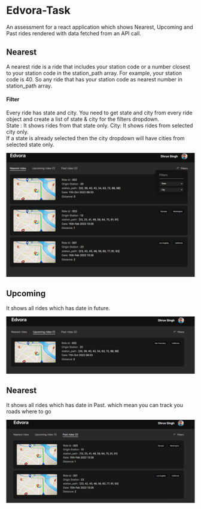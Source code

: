 # Edvora-Task
An assessment for a react application which shows Nearest, Upcoming and Past rides rendered with data fetched from an API call.

<section>
<h2> Nearest </h2>
<p> A nearest ride is a ride that includes your station code or a number closest to your station code in the station_path array. 
For example, your station code is 40. So any ride that has your station code as nearest number in station_path array. 
 </p>
 
 <h4> Filter </h4>
 <p> 
     Every ride has state and city. You need to get state and city from every ride object and create a list of state & city for the filters dropdown. <br />
     State : It shows rides from that state only. City: It shows rides from selected city only. <br />
     If a state is already selected then the city dropdown will have cities from selected state only.
 </p>
 
<img src="./public/Screen Shots/main.jpg" >
</section>

<section>
<h2> Upcoming </h2>
<p> It shows all rides which has date in future. </p>
<img src="./public/Screen Shots/Upcoming.jpg" >
</section>

<section>
<h2> Nearest </h2>
<p> It shows all rides which has date in Past. which mean you can track you roads where to go  </p>
<img src="./public/Screen Shots/Past.jpg" >
</section>
